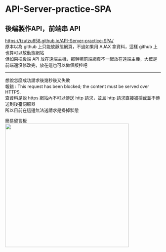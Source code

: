 # API-Server-practice-SPA
## 後端製作API，前端串 API<br>
https://tzutzu858.github.io/API-Server-practice-SPA/<br>
原本以為 github 上只能放靜態網頁，不過如果用 AJAX 拿資料，這樣 github 上也算可以放動態網站<br>
但如果把後端 API 放在遠端主機，那幹嘛前端網頁不一起放在遠端主機，大概是前端還沒修改完，放在這也可以做個版控吧 <br>
**********
想說怎麼成功請求後幾秒後又失敗<br>
報錯 : This request has been blocked; the content must be served over HTTPS.<br>
查資料是說 https 網站內不可以傳送 http 請求，並且 http 請求直接被攔截並不傳送到後臺伺服器<br>
所以目前在這邊無法送請求是掛掉狀態<br>


簡易留言板<br>
<img src="https://i.imgur.com/Y6AkVVn.png" width="400" ><br>

